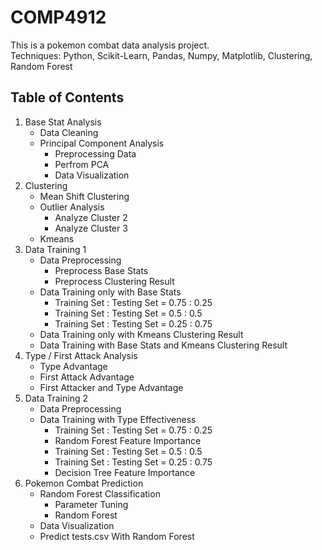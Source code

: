 # COMP4912
This is a pokemon combat data analysis project.<br>
Techniques: Python, Scikit-Learn, Pandas, Numpy, Matplotlib, Clustering, Random Forest

## Table of Contents
1. Base Stat Analysis
   - Data Cleaning
   - Principal Component Analysis
      - Preprocessing Data
      - Perfrom PCA
      - Data Visualization
2. Clustering
   - Mean Shift Clustering
   - Outlier Analysis
      - Analyze Cluster 2
      - Analyze Cluster 3
   - Kmeans
3. Data Training 1
   - Data Preprocessing
      - Preprocess Base Stats
      - Preprocess Clustering Result
   - Data Training only with Base Stats
      - Training Set : Testing Set = 0.75 : 0.25
      - Training Set : Testing Set = 0.5 : 0.5
      - Training Set : Testing Set = 0.25 : 0.75
   - Data Training only with Kmeans Clustering Result
   - Data Training with Base Stats and Kmeans Clustering Result
4. Type / First Attack Analysis
   - Type Advantage
   - First Attack Advantage
   - First Attacker and Type Advantage
5. Data Training 2
   - Data Preprocessing
   - Data Training with Type Effectiveness
      - Training Set : Testing Set = 0.75 : 0.25
      - Random Forest Feature Importance
      - Training Set : Testing Set = 0.5 : 0.5
      - Training Set : Testing Set = 0.25 : 0.75
      - Decision Tree Feature Importance
6. Pokemon Combat Prediction
   - Random Forest Classification
      - Parameter Tuning
      - Random Forest
   - Data Visualization
   - Predict tests.csv With Random Forest
